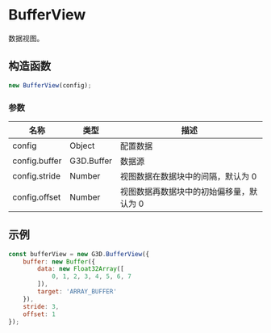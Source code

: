 # BufferView

数据视图。

## 构造函数

```javascript
new BufferView(config);
```

### 参数

| 名称          | 类型       | 描述                                     |
| ------------- | ---------- | ---------------------------------------- |
| config        | Object     | 配置数据                                 |
| config.buffer | G3D.Buffer | 数据源                                   |
| config.stride | Number     | 视图数据在数据块中的间隔，默认为 0       |
| config.offset | Number     | 视图数据再数据块中的初始偏移量，默认为 0 |

## 示例

```javascript
const bufferView = new G3D.BufferView({
    buffer: new Buffer({
        data: new Float32Array([
            0, 1, 2, 3, 4, 5, 6, 7
        ]),
        target: 'ARRAY_BUFFER'
    }),
    stride: 3,
    offset: 1
});
```